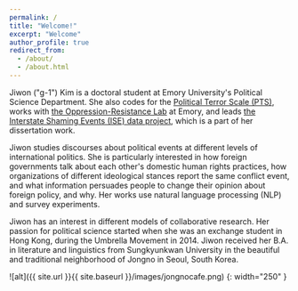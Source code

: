 ```yaml
---
permalink: /
title: "Welcome!"
excerpt: "Welcome"
author_profile: true
redirect_from: 
  - /about/
  - /about.html
---
```



Jiwon ("g-1") Kim is a doctoral student at Emory University's Political Science Department. She also codes for the [Political Terror Scale (PTS)](https://www.politicalterrorscale.org/), works with [the Oppression-Resistance Lab](https://oppression-resistance-lab.squarespace.com/) at Emory, and leads [the Interstate Shaming Events (ISE) data project](https://j1wonkim.github.io/portfolio/ise/), which is a part of her dissertation work.

Jiwon studies discourses about political events at different levels of international politics. She is particularly interested in how foreign governments talk about each other's domestic human rights practices, how organizations of different ideological stances report the same conflict event, and what information persuades people to change their opinion about foreign policy, and why. Her works use natural language processing (NLP) and survey experiments.
 

Jiwon has an interest in different models of collaborative research. Her passion for political science started when she was an exchange student in Hong Kong, during the Umbrella Movement in 2014. Jiwon received her B.A. in literature and linguistics from Sungkyunkwan University in the beautiful and traditional neighborhood of Jongno in Seoul, South Korea.


![alt]({{ site.url }}{{ site.baseurl }}/images/jongnocafe.png)
{: width="250" }
